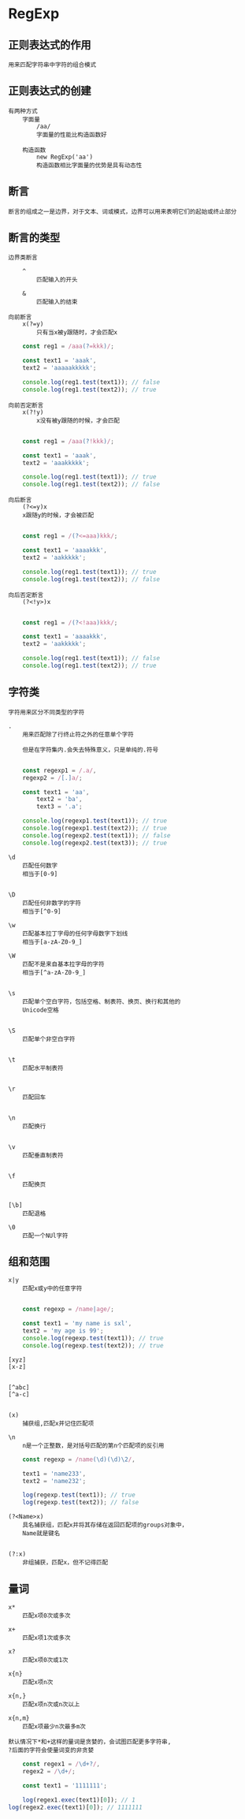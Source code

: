 # RegExp

## 正则表达式的作用
    用来匹配字符串中字符的组合模式

## 正则表达式的创建

    有两种方式
        字面量  
            /aa/
            字面量的性能比构造函数好
    
        构造函数
            new RegExp('aa')
            构造函数相比字面量的优势是具有动态性



## 断言
    断言的组成之一是边界，对于文本、词或模式，边界可以用来表明它们的起始或终止部分

## 断言的类型

    边界类断言

        ^
            匹配输入的开头

        &
            匹配输入的结束
    
    向前断言
        x(?=y)
            只有当x被y跟随时，才会匹配x

```JavaScript
    const reg1 = /aaa(?=kkk)/;

    const text1 = 'aaak',
    text2 = 'aaaaakkkkk';

    console.log(reg1.test(text1)); // false
    console.log(reg1.test(text2)); // true

```

    向前否定断言
        x(?!y)
            x没有被y跟随的时候，才会匹配

```JavaScript

    const reg1 = /aaa(?!kkk)/;

    const text1 = 'aaak',
    text2 = 'aaakkkkk';

    console.log(reg1.test(text1)); // true
    console.log(reg1.test(text2)); // false

```

    向后断言
        (?<=y)x
        x跟随y的时候，才会被匹配


```JavaScript

    const reg1 = /(?<=aaa)kkk/;

    const text1 = 'aaaakkk',
    text2 = 'aakkkkk';

    console.log(reg1.test(text1)); // true
    console.log(reg1.test(text2)); // false

```

    向后否定断言
        (?<!y>)x

```JavaScript

    const reg1 = /(?<!aaa)kkk/;

    const text1 = 'aaaakkk',
    text2 = 'aakkkkk';

    console.log(reg1.test(text1)); // false
    console.log(reg1.test(text2)); // true

```


## 字符类
    字符用来区分不同类型的字符

    .
        用来匹配除了行终止符之外的任意单个字符

        但是在字符集内.会失去特殊意义，只是单纯的.符号
    

```JavaScript

    const regexp1 = /.a/,
    regexp2 = /[.]a/;

    const text1 = 'aa',
        text2 = 'ba',
        text3 = '.a';

    console.log(regexp1.test(text1)); // true
    console.log(regexp1.test(text2)); // true
    console.log(regexp2.test(text1)); // false
    console.log(regexp2.test(text3)); // true

```

    \d
        匹配任何数字
        相当于[0-9]


    \D
        匹配任何非数字的字符
        相当于[^0-9]

    \w
        匹配基本拉丁字母的任何字母数字下划线
        相当于[a-zA-Z0-9_]
    
    \W
        匹配不是来自基本拉字母的字符
        相当于[^a-zA-Z0-9_]


    \s
        匹配单个空白字符，包括空格、制表符、换页、换行和其他的
        Unicode空格

    
    \S
        匹配单个非空白字符

    
    \t
        匹配水平制表符

    
    \r 
        匹配回车
    
    
    \n 
        匹配换行

    
    \v
        匹配垂直制表符
    
    
    \f
        匹配换页
    
    
    [\b]
        匹配退格
    
    \0
        匹配一个NUl字符


## 组和范围

    x|y
        匹配x或y中的任意字符


```JavaScript

    const regexp = /name|age/;

    const text1 = 'my name is sxl',
    text2 = 'my age is 99';
    console.log(regexp.test(text1)); // true
    console.log(regexp.test(text2)); // true

```

    [xyz]
    [x-z]


    [^abc]
    [^a-c]

    
    (x)
        捕获组,匹配x并记住匹配项

    \n
        n是一个正整数，是对括号匹配的第n个匹配项的反引用

```JavaScript
    const regexp = /name(\d)(\d)\2/,

    text1 = 'name233',
    text2 = 'name232';

    log(regexp.test(text1)); // true
    log(regexp.test(text2)); // false
```
    
    (?<Name>x)
        具名捕获组，匹配x并将其存储在返回匹配项的groups对象中，
        Name就是键名
    

    (?:x)
        非组捕获，匹配x，但不记得匹配
 



## 量词

    x*
        匹配x项0次或多次

    x+
        匹配x项1次或多次
    
    x?
        匹配x项0次或1次
    
    x{n}
        匹配x项n次
    
    x{n,}
        匹配x项n次或n次以上
    
    x{n,m}
        匹配x项最少n次最多m次
    
    默认情况下*和+这样的量词是贪婪的，会试图匹配更多字符串,
    ?后面的字符会使量词变的非贪婪


```JavaScript
    const regex1 = /\d+?/,
    regex2 = /\d+/;

    const text1 = '1111111';

    log(regex1.exec(text1)[0]); // 1
log(regex2.exec(text1)[0]); // 1111111
```